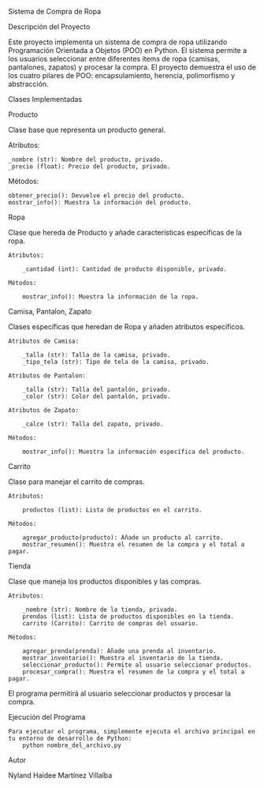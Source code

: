 Sistema de Compra de Ropa

Descripción del Proyecto

Este proyecto implementa un sistema de compra de ropa utilizando Programación Orientada a Objetos (POO) en Python. El sistema permite a los usuarios seleccionar entre diferentes ítems de ropa (camisas, pantalones, zapatos) y procesar la compra. El proyecto demuestra el uso de los cuatro pilares de POO: encapsulamiento, herencia, polimorfismo y abstracción.

Clases Implementadas

Producto

Clase base que representa un producto general.

Atributos:

    _nombre (str): Nombre del producto, privado.
    _precio (float): Precio del producto, privado.

Métodos:

    obtener_precio(): Devuelve el precio del producto.
    mostrar_info(): Muestra la información del producto.

Ropa

Clase que hereda de Producto y añade características específicas de la ropa.

    Atributos:

        _cantidad (int): Cantidad de producto disponible, privado.

    Métodos:

        mostrar_info(): Muestra la información de la ropa.

Camisa, Pantalon, Zapato

Clases específicas que heredan de Ropa y añaden atributos específicos.

    Atributos de Camisa:

        _talla (str): Talla de la camisa, privado.
        _tipo_tela (str): Tipo de tela de la camisa, privado.

    Atributos de Pantalon:

        _talla (str): Talla del pantalón, privado.
        _color (str): Color del pantalón, privado.

    Atributos de Zapato:

        _calce (str): Talla del zapato, privado.

    Métodos:

        mostrar_info(): Muestra la información específica del producto.

Carrito

Clase para manejar el carrito de compras.

    Atributos:

        productos (list): Lista de productos en el carrito.

    Métodos:

        agregar_producto(producto): Añade un producto al carrito.
        mostrar_resumen(): Muestra el resumen de la compra y el total a pagar.

Tienda

Clase que maneja los productos disponibles y las compras.

    Atributos:

        _nombre (str): Nombre de la tienda, privado.
        prendas (list): Lista de productos disponibles en la tienda.
        carrito (Carrito): Carrito de compras del usuario.

    Métodos:

        agregar_prenda(prenda): Añade una prenda al inventario.
        mostrar_inventario(): Muestra el inventario de la tienda.
        seleccionar_producto(): Permite al usuario seleccionar productos.
        procesar_compra(): Muestra el resumen de la compra y el total a pagar.

El programa permitirá al usuario seleccionar productos y procesar la compra.

Ejecución del Programa

    Para ejecutar el programa, simplemente ejecuta el archivo principal en tu entorno de desarrollo de Python:
        python nombre_del_archivo.py

Autor

Nyland Haidee Martínez Villalba
